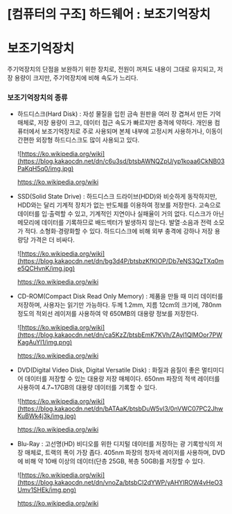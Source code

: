 # [컴퓨터의 구조] 하드웨어 : 보조기억장치

# **보조기억장치**

주기억장치의 단점을 보완하기 위한 장치로, 전원이 꺼져도 내용이 그대로 유지되고, 저장 용량이 크지만, 주기억장치에 비해 속도가 느리다.

### **보조기억장치의 종류**

- 하드디스크(Hard Disk) : 자성 물질을 입힌 금속 원판을 여러 장 겹쳐서 만든 기억 매체로, 저장 용량이 크고, 데이터 접근 속도가 빠르지만 충격에 약하다. 개인용 컴퓨터에서 보조기억장치로 주로 사용되며 본체 내부에 고정시켜 사용하거나, 이동이 간편한 외장형 하드디스크도 많이 사용되고 있다.
    
    ![https://ko.wikipedia.org/wiki](https://blog.kakaocdn.net/dn/c6u3sd/btsbAWNQZpU/yp1koaa6CkNB03PaKqH5q0/img.jpg)
    
    https://ko.wikipedia.org/wiki
    

- SSD(Solid State Drive) : 하드디스크 드라이브(HDD)와 비슷하게 동작하지만, HDD와는 달리 기계적 장치가 없는 반도체를 이용하여 정보를 저장한다. 고속으로 데이터를 입⋅출력할 수 있고, 기계적인 지연이나 실패율이 거의 없다. 디스크가 아닌 메모리에 데이터를 기록하므로 배드섹터가 발생하지 않는다. 발열⋅소음과 전력 소모가 적다. 소형화⋅경량화할 수 있다. 하드디스크에 비해 외부 충격에 강하나 저장 용량당 가격은 더 비싸다.
    
    ![https://ko.wikipedia.org/wiki](https://blog.kakaocdn.net/dn/bg3d4P/btsbzKfKIOP/Db7eNS3QzTXq0me5QCHvnK/img.jpg)
    
    https://ko.wikipedia.org/wiki
    

- CD-ROM(Compact Disk Read Only Memory) : 제품을 만들 때 미리 데이터를 저장하며, 사용자는 읽기만 가능하다. 두께 1.2mm, 지름 12cm의 크기에, 780nm 정도의 적외선 레이저를 사용하여 약 650MB의 대용량 정보를 저장한다.
    
    ![https://ko.wikipedia.org/wiki](https://blog.kakaocdn.net/dn/ca5KzZ/btsbEmK7KVh/ZAyl1QlMOor7PWKagAuYI1/img.png)
    
    https://ko.wikipedia.org/wiki
    

- DVD(Digital Video Disk, Digital Versatile Disk) : 화질과 음질이 좋은 멀티미디어 데이터를 저장할 수 있는 대용량 저장 매체이다. 650nm 파장의 적색 레이터를 사용하여 4.7~17GB의 대용량 데이터를 기록할 수 있다.
    
    ![https://ko.wikipedia.org/wiki](https://blog.kakaocdn.net/dn/bATAaK/btsbDuW5vl3/0nVWC07PC2JhwKuBWk4j3k/img.jpg)
    
    https://ko.wikipedia.org/wiki
    

- Blu-Ray : 고선명(HD) 비디오를 위한 디지털 데이터를 저장하는 광 기록방식의 저장 매체로, 트랙의 폭이 가장 좁다. 405nm 파장의 청자색 레이저를 사용하며, DVD에 비해 약 10배 이상의 데이터(단층 25GB, 복층 50GB)를 저장할 수 있다.
    
    ![https://ko.wikipedia.org/wiki](https://blog.kakaocdn.net/dn/vnoZa/btsbCI2dYWP/yAHYIROW4vHeO3Umv1SHEk/img.png)
    
    https://ko.wikipedia.org/wiki
